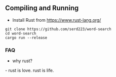 ## Compiling and Running

- Install Rust from https://www.rust-lang.org/
```
git clone https://github.com/serd223/word-search
cd word-search
cargo run --release
```

### FAQ

+ why rust?

\- rust is love. rust is life.